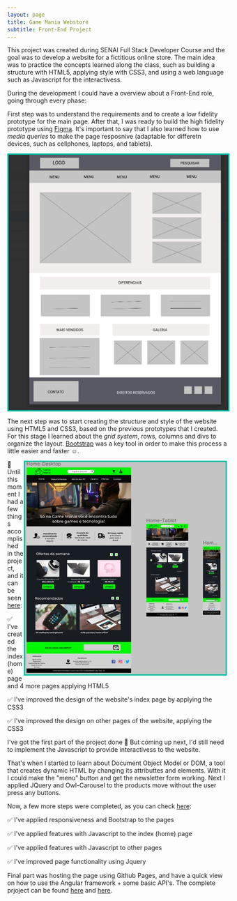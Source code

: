 ```yaml
---
layout: page
title: Game Mania Webstore
subtitle: Front-End Project
---
```


This project was created during SENAI Full Stack Developer Course and the goal was to develop a website for a fictitious online store. The main idea was to practice the concepts learned along the class, such as building a structure with HTML5, applying style with CSS3, and using a web language such as Javascript for the interactivess. 

During the development I could have a overview about a Front-End role, going through every phase: 

First step was to understand the requirements and to create a low fidelity prototype for the main page. After that, I was ready to build the high fidelity prototype using [Figma](https://www.figma.com/). It's important to say that I also learned how to use *media queries* to make the page resposnive (adaptable for differetn devices, such as cellphones, laptops, and tablets).

<img 
  align="center" 
  style="width:auto; height:10%;border: .25em solid #00bfa5; "
  src="/assets/img/gm_low.png" 
  alt="Low Fidelity Prototype - Website Game Mania">


The next step was to start creating the structure and style of the website using HTML5 and CSS3, based on the previous prototypes that I created. For this stage I learned about the *grid system*, rows, columns and divs to organize the layout. [Bootstrap](https://getbootstrap.com/) was a key tool in order to make this process a little easier and faster ☺️.


<img 
  align="right" 
  style="width:auto; height:10%;border: .25em solid #00bfa5; "
  src="/assets/img/gm_responsive.jpg" 
  alt="Responsive Prototype - Website Game Mania">


📄 Until this moment I had a few things accomplished in the project, and it can be seen [here](https://github.com/May30Sal/Game_Mania_Store_Website_1):

✅ I've created the index(home) page and 4 more pages applying HTML5

✅ I've improved the design of the website's index page by applying the CSS3

✅ I've improved the design on other pages of the website, applying the CSS3

I've got the first part of the project done 🙌 But coming up next, I'd still need to implement the Javascript to provide interactivess to the website.

That's when I started to learn about Document Object Model or DOM, a tool that creates dynamic HTML by changing its attributtes and elements. With it I could make the "menu" button and get the newsletter form working. Next I applied JQuery and Owl-Carousel to the products move without the user press any buttons.

Now, a few more steps were completed, as you can check [here](https://github.com/May30Sal/Game_Mania_Store_Website_2): 

✅ I've applied responsiveness and Bootstrap to the pages

✅ I've applied features with Javascript to the index (home) page

✅ I've applied features with Javascript to other pages

✅ I've improved page functionality using Jquery

Final part was hosting the page using Github Pages, and have a quick view on how to use the Angular framework + some basic API's.
The complete prjoject can be found [here](https://github.com/May30Sal/Game_Mania_Store_Angular) and [here](https://github.com/May30Sal/Game_Mania_Store_API).
